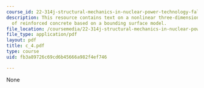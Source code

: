 ```yaml
---
course_id: 22-314j-structural-mechanics-in-nuclear-power-technology-fall-2006
description: This resource contains text on a nonlinear three-dimensional analysis
  of reinforced concrete based on a bounding surface model.
file_location: /coursemedia/22-314j-structural-mechanics-in-nuclear-power-technology-fall-2006/fb3a89726c69cd6b45666a982f4ef746_c_4.pdf
file_type: application/pdf
layout: pdf
title: c_4.pdf
type: course
uid: fb3a89726c69cd6b45666a982f4ef746

---
```

None